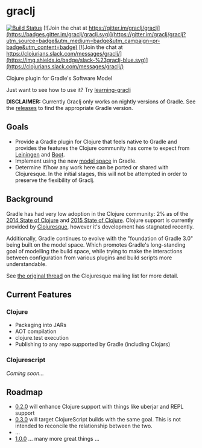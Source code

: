# graclj

[![Build Status](https://travis-ci.org/graclj/graclj.svg?branch=master)](https://travis-ci.org/graclj/graclj)
[![Join the chat at https://gitter.im/graclj/graclj](https://badges.gitter.im/graclj/graclj.svg)](https://gitter.im/graclj/graclj?utm_source=badge&utm_medium=badge&utm_campaign=pr-badge&utm_content=badge)
[![Join the chat at https://clojurians.slack.com/messages/graclj/](https://img.shields.io/badge/slack-%23graclj-blue.svg)](https://clojurians.slack.com/messages/graclj/)

Clojure plugin for Gradle's Software Model

Just want to see how to use it? Try [learning-graclj](https://github.com/graclj/learning-graclj/tree/learning-0.1.0)

**DISCLAIMER:** Currently Graclj only works on nightly versions of Gradle. See the [releases](https://github.com/graclj/graclj/releases) to find the appropriate Gradle version.

## Goals

- Provide a Gradle plugin for Clojure that feels native to Gradle and provides the features the Clojure community has
  come to expect from [Leiningen](http://leiningen.org/) and [Boot](http://boot-clj.com/).
- Implement using the new [model space](https://docs.gradle.org/nightly/userguide/new_model.html) in Gradle.
- Determine if/how any work here can be ported or shared with Clojuresque. In the initial stages, this will not be
  attempted in order to preserve the flexibility of Graclj.

## Background

Gradle has had very low adoption in the Clojure community: 2% as of the [2014 State of Clojure](https://cognitect.wufoo.com/reports/state-of-clojure-2014-results/) and [2015 State of Clojure](https://www.surveymonkey.com/results/SM-QKBJ2C5J/).
Clojure support is currently provided by [Clojuresque](https://bitbucket.org/clojuresque/), however it's development has stagnated recently.

Additionally, Gradle continues to evolve with the "foundation of Gradle 3.0" being built on the model space. Which promotes
Gradle's long-standing goal of modelling the build space, while trying to make the interactions between configuration
from various plugins and build scripts more understandable.

See [the original thread](https://groups.google.com/forum/#!topic/clojuresque/1j24yiOGa30) on the Clojuresque mailing list for
more detail.

## Current Features

### Clojure

- Packaging into JARs
- AOT compilation
- clojure.test execution
- Publishing to any repo supported by Gradle (including Clojars)

### Clojurescript

*Coming soon...*

## Roadmap

- [0.2.0](https://github.com/graclj/graclj/milestones/0.2.0) will enhance Clojure support with things like uberjar and REPL support
- [0.3.0](https://github.com/graclj/graclj/milestones/0.3.0) will target ClojureScript builds with the same goal. This is not intended to reconcile the relationship between the two.
- ...
- [1.0.0](https://github.com/graclj/graclj/milestones/1.0.0) ... many more great things ...
